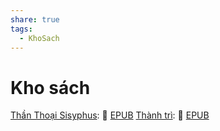 ```yaml
---
share: true
tags:
  - KhoSach
---
```


# Kho sách

[Thần Thoại Sisyphus](Th%E1%BA%A7n%20Tho%E1%BA%A1i%20Sisyphus.md): 📘 [EPUB](https://onedrive.live.com/download?resid=E92BC60129512289%21130&authkey=!ANtPm4g0YNPGhsg)
[Thành trì](Th%C3%A0nh%20tr%C3%AC.md): 📘 [EPUB](https://onedrive.live.com/download?resid=E92BC60129512289%21131&authkey=!AEps34BmYhxeQ9Q)
